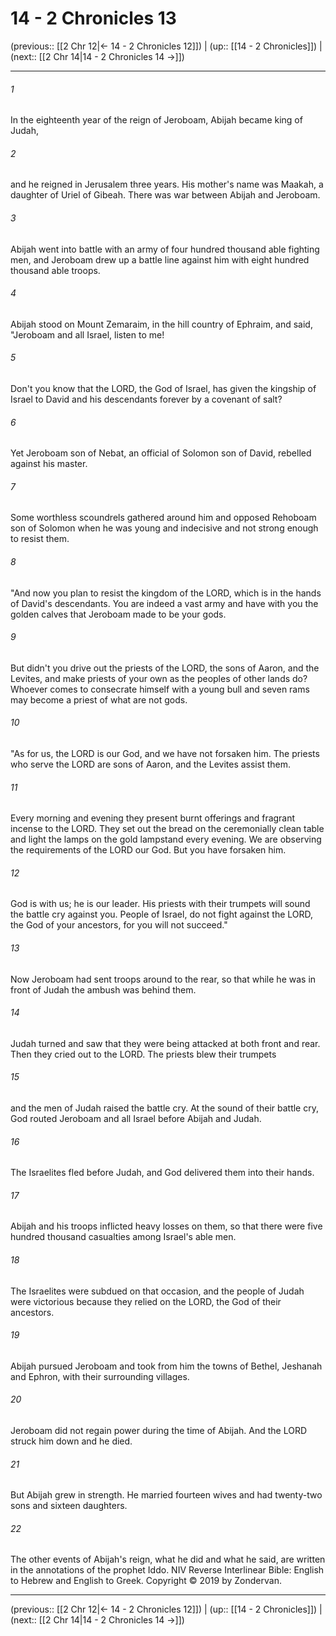 # 14 - 2 Chronicles 13

(previous:: [[2 Chr 12|← 14 - 2 Chronicles 12]]) | (up:: [[14 - 2 Chronicles]]) | (next:: [[2 Chr 14|14 - 2 Chronicles 14 →]])

***


###### 1 
In the eighteenth year of the reign of Jeroboam, Abijah became king of Judah, 

###### 2 
and he reigned in Jerusalem three years. His mother's name was Maakah, a daughter of Uriel of Gibeah. There was war between Abijah and Jeroboam. 

###### 3 
Abijah went into battle with an army of four hundred thousand able fighting men, and Jeroboam drew up a battle line against him with eight hundred thousand able troops. 

###### 4 
Abijah stood on Mount Zemaraim, in the hill country of Ephraim, and said, "Jeroboam and all Israel, listen to me! 

###### 5 
Don't you know that the LORD, the God of Israel, has given the kingship of Israel to David and his descendants forever by a covenant of salt? 

###### 6 
Yet Jeroboam son of Nebat, an official of Solomon son of David, rebelled against his master. 

###### 7 
Some worthless scoundrels gathered around him and opposed Rehoboam son of Solomon when he was young and indecisive and not strong enough to resist them. 

###### 8 
"And now you plan to resist the kingdom of the LORD, which is in the hands of David's descendants. You are indeed a vast army and have with you the golden calves that Jeroboam made to be your gods. 

###### 9 
But didn't you drive out the priests of the LORD, the sons of Aaron, and the Levites, and make priests of your own as the peoples of other lands do? Whoever comes to consecrate himself with a young bull and seven rams may become a priest of what are not gods. 

###### 10 
"As for us, the LORD is our God, and we have not forsaken him. The priests who serve the LORD are sons of Aaron, and the Levites assist them. 

###### 11 
Every morning and evening they present burnt offerings and fragrant incense to the LORD. They set out the bread on the ceremonially clean table and light the lamps on the gold lampstand every evening. We are observing the requirements of the LORD our God. But you have forsaken him. 

###### 12 
God is with us; he is our leader. His priests with their trumpets will sound the battle cry against you. People of Israel, do not fight against the LORD, the God of your ancestors, for you will not succeed." 

###### 13 
Now Jeroboam had sent troops around to the rear, so that while he was in front of Judah the ambush was behind them. 

###### 14 
Judah turned and saw that they were being attacked at both front and rear. Then they cried out to the LORD. The priests blew their trumpets 

###### 15 
and the men of Judah raised the battle cry. At the sound of their battle cry, God routed Jeroboam and all Israel before Abijah and Judah. 

###### 16 
The Israelites fled before Judah, and God delivered them into their hands. 

###### 17 
Abijah and his troops inflicted heavy losses on them, so that there were five hundred thousand casualties among Israel's able men. 

###### 18 
The Israelites were subdued on that occasion, and the people of Judah were victorious because they relied on the LORD, the God of their ancestors. 

###### 19 
Abijah pursued Jeroboam and took from him the towns of Bethel, Jeshanah and Ephron, with their surrounding villages. 

###### 20 
Jeroboam did not regain power during the time of Abijah. And the LORD struck him down and he died. 

###### 21 
But Abijah grew in strength. He married fourteen wives and had twenty-two sons and sixteen daughters. 

###### 22 
The other events of Abijah's reign, what he did and what he said, are written in the annotations of the prophet Iddo. NIV Reverse Interlinear Bible: English to Hebrew and English to Greek. Copyright © 2019 by Zondervan.

***

(previous:: [[2 Chr 12|← 14 - 2 Chronicles 12]]) | (up:: [[14 - 2 Chronicles]]) | (next:: [[2 Chr 14|14 - 2 Chronicles 14 →]])
